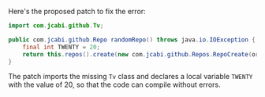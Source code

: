Here's the proposed patch to fix the error:

```java
import com.jcabi.github.Tv;

public com.jcabi.github.Repo randomRepo() throws java.io.IOException {
    final int TWENTY = 20;
    return this.repos().create(new com.jcabi.github.Repos.RepoCreate(org.apache.commons.lang3.RandomStringUtils.randomAlphanumeric(Tv.TWENTY), true));
}
```

The patch imports the missing `Tv` class and declares a local variable `TWENTY` with the value of 20, so that the code can compile without errors.